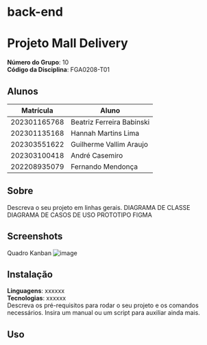 # back-end
# Projeto Mall Delivery

**Número do Grupo**: 10 <br>
**Código da Disciplina**: FGA0208-T01<br>

## Alunos
|Matrícula | Aluno |
| -- | -- |
|202301165768 |  Beatriz Ferreira Babinski |
|202301135168 |  Hannah Martins Lima |
|202303551622 |  Guilherme Vallim Araujo |
|202303100418 |   André Casemiro    |   
|202208935079 |  Fernando Mendonça  |
## Sobre 
Descreva o seu projeto em linhas gerais. 
DIAGRAMA DE CLASSE
DIAGRAMA DE CASOS DE USO 
PROTOTIPO FIGMA 
## Screenshots

 Quadro Kanban
![image](https://github.com/Banannahzs/2024.1_3D_MallDelivery/assets/127142664/a95577cc-98b0-4643-a54e-2836732048b6)


## Instalação 
**Linguagens**: xxxxxx<br>
**Tecnologias**: xxxxxx<br>
Descreva os pré-requisitos para rodar o seu projeto e os comandos necessários.
Insira um manual ou um script para auxiliar ainda mais.

## Uso 
